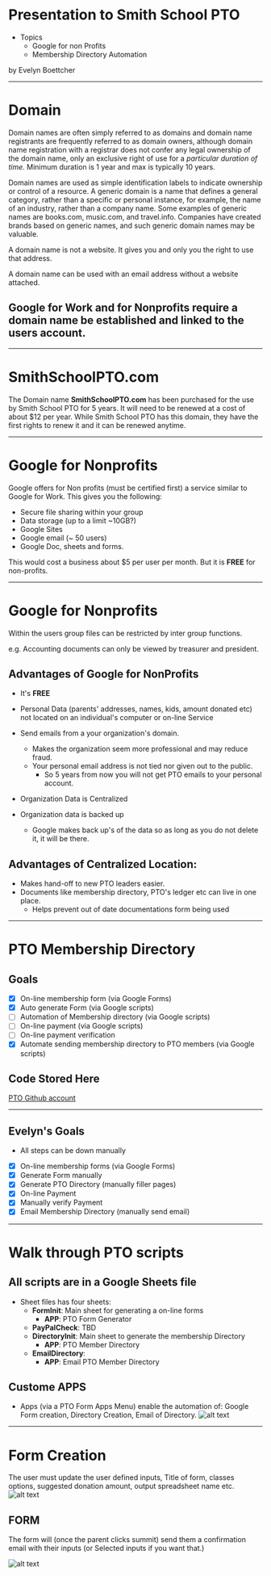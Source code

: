 # Presentation to Smith School PTO

- Topics
  - Google for non Profits
  - Membership Directory Automation


by Evelyn Boettcher


--------------------
# Domain


Domain names are often simply referred to as domains and domain name registrants are frequently referred to as domain owners, although domain name registration with a registrar does not confer any legal ownership of the domain name, only an exclusive right of use for a *particular duration of time.*  Minimum duration is 1 year and max is typically 10 years.

Domain names are  used as simple identification labels to indicate ownership or control of a resource.
A generic domain is a name that defines a general category, rather than a specific or personal instance, for example, the name of an industry, rather than a company name. Some examples of generic names are books.com, music.com, and travel.info. Companies have created brands based on generic names, and such generic domain names may be valuable.

A domain name is not a website.  It gives you and only you the right to use that address.

A domain name can be used with an email address without a website attached.

## Google for Work and for Nonprofits require a domain name be established and linked to the users account.

---------

# SmithSchoolPTO.com

The Domain name **SmithSchoolPTO.com** has been purchased for the use by Smith School PTO for 5 years.  It will need to be renewed at a cost of about $12 per year.  While Smith School PTO has this domain, they have the first rights to renew it and it can be renewed anytime.

---------

# Google for Nonprofits

Google offers for Non profits (must be certified first) a service similar to Google for Work.  This gives you the following:
* Secure file sharing within your group
* Data storage (up to a limit ~10GB?)
* Google Sites
* Google email (~ 50 users)
* Google Doc, sheets and forms.

This would cost a business about $5 per user per month.  But it is **FREE** for non-profits.

--------

# Google for Nonprofits

Within the users group files can be restricted by inter group functions.

e.g. Accounting documents can only be viewed by treasurer and president.

## Advantages of Google for NonProfits
  * It's **FREE**

  * Personal Data (parents' addresses, names, kids, amount donated etc) not located on an individual's computer or on-line Service

  * Send emails from a your organization's domain.  
    * Makes the organization seem more professional and may reduce fraud.
    * Your personal email address is not tied nor given out to the public.
        * So 5 years from now you will not get PTO emails to your personal account.
  * Organization Data is Centralized
  * Organization data is backed up
     * Google makes back up's of the data so as long as you do not delete it, it will be there.

## Advantages of Centralized Location:
   * Makes hand-off to new PTO leaders easier.
   * Documents like membership directory, PTO's ledger etc can live in one place.
      * Helps prevent out of date documentations form being used



  ---------------------------------------

# PTO Membership Directory

## Goals
- [x] On-line membership form  (via Google Forms)
- [x] Auto generate Form (via Google scripts)
- [ ] Automation of Membership directory (via Google scripts)
- [ ] On-line payment (via Google scripts)
- [ ] On-line payment verification
- [x] Automate sending membership directory to PTO members (via Google scripts)

## Code Stored Here
[PTO Github account](https://github.com/ejboettcher/PTO_MemberDir_Creator)

-------------------------------------------------
## Evelyn's Goals
  * All steps can be down manually
   - [x] On-line membership forms  (via Google Forms)
   - [x] Generate Form manually
   - [x] Generate PTO Directory (manually filler pages)
   - [x] On-line Payment
   - [x] Manually verify Payment
   - [x] Email Membership Directory (manually send email)

------------------------

# Walk through PTO scripts
## All scripts are in a Google Sheets file
* Sheet files has four sheets:
  * **FormInit**: Main sheet for generating a on-line forms
    * **APP**: PTO Form Generator
  * **PayPalCheck**: TBD
  * **DirectoryInit**: Main sheet to generate the membership Directory
    * **APP**: PTO Member Directory
  * **EmailDirectory**:
    * **APP**: Email PTO Member Directory

## Custome APPS
* Apps (via a PTO Form Apps Menu) enable the automation of: Google Form creation, Directory Creation, Email of Directory.
![alt text](GoogleSheet_Apps.png)

-----------------------------------
# Form Creation
The user must update the user defined inputs, Title of form, classes options, suggested donation amount, output spreadsheet name etc.
![alt text](GoogleForm.png)
## FORM
The form will (once the parent clicks summit) send them a confirmation email with their inputs (or Selected inputs if you want that.)

![alt text](Email2Parent.png)
